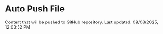 # Auto Push File

Content that will be pushed to GitHub repository.
Last updated: 08/03/2025, 12:03:52 PM